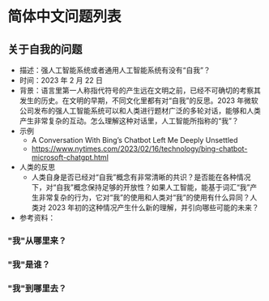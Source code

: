 # 简体中文问题列表

## 关于自我的问题

* 描述：强人工智能系统或者通用人工智能系统有没有“自我”？
* 时间：2023 年 2 月 22 日
* 背景：语言里第一人称指代符号的产生远在文明之前，已经不可确切的考察其发生的历史。在文明的早期，不同文化里都有对“自我”的反思。2023 年微软公司发布的强人工智能系统可以和人类进行题材广泛的多轮对话，能够和人类产生非常复杂的互动。怎么理解这种对话里，人工智能所指称的“我”？
* 示例
    * A Conversation With Bing’s Chatbot Left Me Deeply Unsettled
    * https://www.nytimes.com/2023/02/16/technology/bing-chatbot-microsoft-chatgpt.html
* 人类的反思
    * 人类自身是否已经对“自我”概念有非常清晰的共识？是否能在各种情况下，对“自我”概念保持足够的开放性？如果人工智能，能基于词汇“我”产生非常复杂的行为，它对“我”的使用和人类对“我”的使用有什么异同？人类对 2023 年初的这种情况产生什么新的理解，并引向哪些可能的未来？
* 参考资料：

### "我"从哪里来？

### "我"是谁？

### "我"到哪里去？



